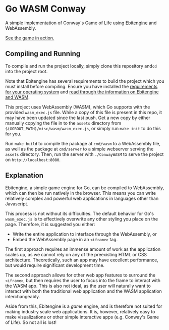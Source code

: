 # Go WASM Conway

A simple implementation of Conway's Game of Life using [Ebitengine](https://ebitengine.org/) and WebAssembly.

[See the game in action.](https://conway.hmcalister.nz)

## Compiling and Running 

To compile and run the project locally, simply clone this repository and`cd` into the project root.

Note that Ebitengine has several requirements to build the project which you must install before compiling. Ensure you have installed the [requirements for your operating system](https://ebitengine.org/en/documents/install.html) and [read through the information on Ebitengine and WASM](https://ebitengine.org/en/documents/webassembly.html).

This project uses WebAssembly (WASM), which Go supports with the provided `wasm_exec.js` file. While a copy of this file is present in this repo, it may have been updated since the last push. Get a new copy by either manually copying the file in to the `assets` directory from `$(GOROOT_PATH)/misc/wasm/wasm_exec.js`, or simply run `make init` to do this for you.

Run `make build` to compile the package at `cmd/wasm` to a WebAssembly file, as well as the package at `cmd/server` to a simple webserver serving the `assets` directory. Then, run the server with `./ConwayWASM` to serve the project on `http://localhost:8080`.

## Explanation

Ebitengine, a simple game engine for Go, can be compiled to WebAssembly, which can then be run natively in the browser. This means you can write relatively complex and powerful web applications in languages other than Javascript.

This process is not without its difficulties. The default behavior for Go's `wasm_exec.js` is to effectively overwrite any other styling you place on the page. Therefore, it is suggested you either:
- Write the entire application to interface through the WebAssembly, or
- Embed the WebAssembly page in an `<iframe>` tag.

The first approach requires an immense amount of work as the application scales up, as we cannot rely on any of the preexisting HTML or CSS architecture. Theoretically, such an app may have excellent performance, but would require significant development time.

The second approach allows for other web app features to surround the `<iframe>`, but then requires the user to focus into the frame to interact with the WASM app. This is also not ideal, as the user will naturally want to interact with both the traditional web application and the WASM application interchangeably.

Aside from this, Ebitengine is a *game* engine, and is therefore not suited for making industry scale web applications. It is, however, relatively easy to make visualizations or other simple interactive apps (e.g. Conway's Game of Life). So not all is lost!